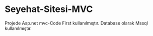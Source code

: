 # Seyehat-Sitesi-MVC

Projede Asp.net mvc-Code First kullanılmıştır. 
Database olarak Mssql kullanılmıştır. 
